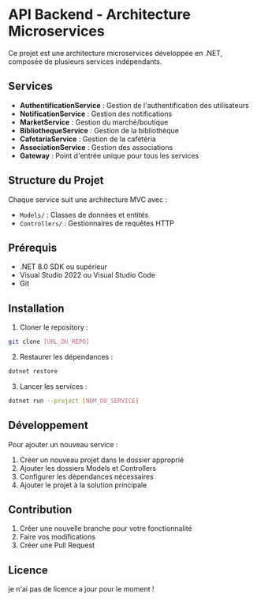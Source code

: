 # API Backend - Architecture Microservices

Ce projet est une architecture microservices développée en .NET, composée de plusieurs services indépendants.

## Services

- **AuthentificationService** : Gestion de l'authentification des utilisateurs
- **NotificationService** : Gestion des notifications
- **MarketService** : Gestion du marché/boutique
- **BibliothequeService** : Gestion de la bibliothèque
- **CafetariaService** : Gestion de la cafétéria
- **AssociationService** : Gestion des associations
- **Gateway** : Point d'entrée unique pour tous les services

## Structure du Projet

Chaque service suit une architecture MVC avec :
- `Models/` : Classes de données et entités
- `Controllers/` : Gestionnaires de requêtes HTTP

## Prérequis

- .NET 8.0 SDK ou supérieur
- Visual Studio 2022 ou Visual Studio Code
- Git

## Installation

1. Cloner le repository :
```bash
git clone [URL_DU_REPO]
```

2. Restaurer les dépendances :
```bash
dotnet restore
```

3. Lancer les services :
```bash
dotnet run --project [NOM_DU_SERVICE]
```

## Développement

Pour ajouter un nouveau service :
1. Créer un nouveau projet dans le dossier approprié
2. Ajouter les dossiers Models et Controllers
3. Configurer les dépendances nécessaires
4. Ajouter le projet à la solution principale

## Contribution

1. Créer une nouvelle branche pour votre fonctionnalité
2. Faire vos modifications
3. Créer une Pull Request

## Licence

je n'ai pas de licence a jour pour le moment ! 

